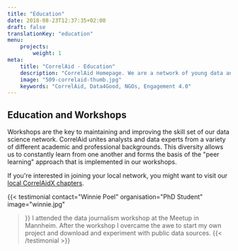 ```yaml
---
title: "Education"
date: 2018-08-23T12:37:35+02:00
draft: false
translationKey: "education"
menu: 
    projects:
        weight: 1
meta:
    title: "CorrelAid - Education"
    description: "CorrelAid Homepage. We are a network of young data analysts that wants to change the world with a more inclusive, integrated and innovative approach to data analysis."
    image: "509-correlaid-thumb.jpg"
    keywords: "CorrelAid, Data4Good, NGOs, Engagement 4.0"
---
```


## Education and Workshops

Workshops are the key to maintaining and improving the skill set of our data science network. CorrelAid unites analysts and data experts from a variety of different academic and professional backgrounds. This diversity allows us to constantly learn from one another and forms the basis of the "peer learning" approach that is implemented in our workshops. 

If you're interested in joining your local network, you might want to visit our [local CorrelAidX chapters](/en/correlaid-x).

{{< testimonial 
    contact="Winnie Poel"
    organisation="PhD Student"
    image="winnie.jpg"
>}}
    I attended the data journalism workshop at the Meetup in Mannheim. After the workshop I overcame the awe to start my
    own project and download and experiment with public data sources.
{{< /testimonial >}}
